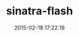 ---
layout: post
title:  "sinatra-flash"
repo:   "SFEley/sinatra-flash"
date:   2015-02-18 17:22:19
gemurl: http://github.com/SFEley/sinatra-flash
---